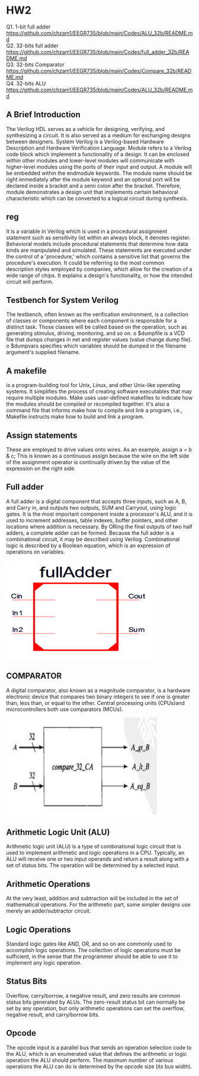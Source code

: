# HW2

 Q1. 1-bit full adder    https://github.com/chzam1/EEGR735/blob/main/Codes/ALU_32b/README.md  
Q2. 32-bits full adder  https://github.com/chzam1/EEGR735/blob/main/Codes/full_adder_32b/README.md  
 Q3. 32-bits Comparator  https://github.com/chzam1/EEGR735/blob/main/Codes/Compare_32b/README.md  
 Q4. 32-bits ALU  https://github.com/chzam1/EEGR735/blob/main/Codes/ALU_32b/README.md

## A Brief Introduction
The Verilog HDL serves as a vehicle for designing, verifying, and synthesizing a circuit. It is also served as a medium for exchanging designs between designers. System Verilog is a Verilog-based Hardware Description and Hardware Verification Language. Module refers to a Verilog code block which implement a functionality of a design. It can be enclosed within other modules and lower-level modules will communicate with higher-level modules using the ports of their input and output. 
A module will be embedded within the endmodule keywords. The module name should be right immediately after the module keyword and an optional port will be declared inside a bracket and a semi colon after the bracket. Therefore, module demonstrates a design unit that implements certain behavioral characteristic which can be converted to a logical circuit during synthesis.
## reg
It is a variable in Verilog which is used in a procedural assignment statement such as sensitivity list within an always block, it denotes register.
Behavioral models include procedural statements that determine how data kinds are manipulated and simulated. These statements are executed under the control of a 'procedure,' which contains a sensitive list that governs the procedure's execution. It could be referring to the most common description styles employed by companies, which allow for the creation of a wide range of chips. It explains a design's functionality, or how the intended circuit will perform.

## Testbench for System Verilog
The testbench, often known as the verification environment, is a collection of classes or components where each component is responsible for a distinct task. Those classes will be called based on the operation, such as generating stimulus, driving, monitoring, and so on.
o $dumpfile is a VCD file that dumps changes in net and register values (value change dump file).
o $dumpvars specifies which variables should be dumped in the filename argument's supplied filename.

## A makefile 
is a program-building tool for Unix, Linux, and other Unix-like operating systems. It simplifies the process of creating software executables that may require multiple modules. Make uses user-defined makefiles to indicate how the modules should be compiled or recompiled together. It's also a command file that informs make how to compile and link a program, i.e., Makefile instructs make how to build and link a program.

## Assign statements 
These are employed to drive values onto wires. As an example, assign a = b & c; This is known as a continuous assign because the wire on the left side of the assignment operator is continually driven by the value of the expression on the right side.

## Full adder
A full adder is a digital component that accepts three inputs, such as A, B, and Carry in, and outputs two outputs, SUM and Carryout, using logic gates. It is the most important component inside a processor's ALU, and it is used to increment addresses, table indexes, buffer pointers, and other locations where addition is necessary. By ORing the final outputs of two half adders, a complete adder can be formed. Because the full adder is a combinational circuit, it may be described using Verilog. Combinational logic is described by a Boolean equation, which is an expression of operations on variables.

![img](/pix/F4.png)

## COMPARATOR
A digital comparator, also known as a magnitude comparator, is a hardware electronic device that compares two binary integers to see if one is greater than, less than, or equal to the other. Central processing units (CPUs)and microcontrollers both use comparators (MCUs).

![img](/pix/C4.png)

## Arithmetic Logic Unit (ALU)
Arithmetic logic unit (ALU) is a type of combinational logic circuit that is used to implement arithmetic and logic operations in a CPU. Typically, an ALU will receive one or two input operands and return a result along with a set of status bits. The operation will be determined by a selected input.

## Arithmetic Operations
At the very least, addition and subtraction will be included in the set of mathematical operations. For the arithmetic part, some simpler designs use merely an adder/subtractor circuit.

## Logic Operations
Standard logic gates like AND, OR, and so on are commonly used to accomplish logic operations. The collection of logic operations must be sufficient, in the sense that the programmer should be able to use it to implement any logic operation.

## Status Bits
Overflow, carry/borrow, a negative result, and zero results are common status bits generated by ALUs. The zero-result status bit can normally be set by any operation, but only arithmetic operations can set the overflow, negative result, and carry/borrow bits.
## Opcode
The opcode input is a parallel bus that sends an operation selection code to the ALU, which is an enumerated value that defines the arithmetic or logic operation the ALU should perform. The maximum number of various operations the ALU can do is determined by the opcode size (its bus width). 

